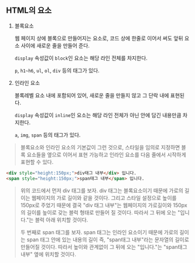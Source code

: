 ## HTML의 요소

1. 블록요소

   웹 페이지 상에 블록으로 만들어지는 요소로, 코드 상에 한줄로 이어서 써도 앞뒤 요소 사이에 새로운 줄을 만들어 준다.

   `display` 속성값이 `block`인 요소는 해당 라인 전체를 차지한다.

   `p`, `h1~h6`, `ul`, `ol`, `div` 등의 태그가 있다.

2. 인라인 요소

   블록레벨 요소 내에 포함되어 있어, 새로운 줄을 만들지 않고 그 단락 내에 표현된다.

   `display` 속성값이 `inline`인 요소는 해당 라인 전체가 아닌 안에 담긴 내용만큼 차지한다.

   `a`, `img`, `span` 등의 태그가 있다.

> 블록요소와 인라인 요소의 기본값이 그런 것으로, 스타일을 임의로 지정하면 블록 요소들을 옆으로 이어서 표현 가능하고 인라인 요소를 다음 줄에서 시작하게 표현할 수 있다.

````html
<div style="height:150px;">div태그 내부</div> 입니다.
<span style="height:150px;">span태그 내부</span> 입니다.
````

> 위의 코드에서 먼저 div 태그를 보자. div 태그는 블록요소이기 때문에 가로의 길이는 웹페이지의 가로 길이와 같을 것이다. 그리고 스타일 설정으로 높이를 150px로 주었기 때문에 결국 "div 태그 내부"는 웹페이지의 가로길이와 150px의 길이를 높이로 갖는 블럭 형태로 만들어 질 것이다. 따라서 그 뒤에 오는 "입니다."는 블럭 아래 위치할 것이다.
>
> 두 번째로 span 태그를 보자. span 태그는 인라인 요소이기 때문에 가로의 길이는 span 태그 안에 있는 내용의 길이 즉, "span태그 내부"라는 문자열의 길이로 만들어질 것이다. 따라서 높이와 관계없이 그 뒤에 오는 "입니다."는 "span태그 내부" 옆에 위치할 것이다.